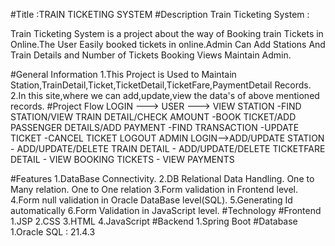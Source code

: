 #Title :TRAIN TICKETING SYSTEM
#Description
Train Ticketing System :

  Train Ticketing System is a project about the way of Booking train Tickets in Online.The User Easily booked tickets in online.Admin Can Add Stations And Train Details and Number of Tickets Booking Views Maintain Admin. 

#General Information
1.This Project is Used to Maintain Station,TrainDetail,Ticket,TicketDetail,TicketFare,PaymentDetail Records.  
2.In this site,where we can add,update,view the data's of above mentioned records.
#Project Flow
	LOGIN ---> USER ---> VIEW STATION
				  -FIND STATION/VIEW TRAIN DETAIL/CHECK AMOUNT
				  -BOOK TICKET/ADD PASSENGER DETAILS/ADD PAYMENT
				  -FIND TRANSACTION
				  -UPDATE TICKET
				  -CANCEL TICKET
	LOGOUT
	ADMIN LOGIN-->ADD/UPDATE STATION
	            - ADD/UPDATE/DELETE TRAIN DETAIL
	            - ADD/UPDATE/DELETE TICKETFARE DETAIL
	            - VIEW BOOKING TICKETS 
	            - VIEW PAYMENTS			 
	
#Features
1.DataBase Connectivity.
2.DB Relational Data Handling. One to Many relation. One to One relation
3.Form validation in Frontend level.
4.Form null validation in Oracle DataBase level(SQL).
5.Generating Id automatically
6.Form Validation in JavaScript level.
#Technology
#Frontend
1.JSP
2.CSS
3.HTML
4.JavaScript
#Backend
1.Spring Boot
#Database
1.Oracle SQL : 21.4.3